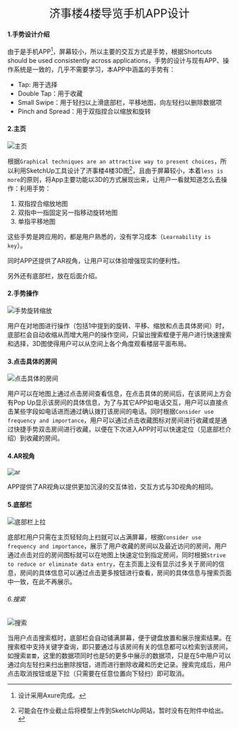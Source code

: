 <div style="text-align: center;font-size:25px;">济事楼4楼导览手机APP设计</div>

#### 1.手势设计介绍

由于是手机APP[^2]，屏幕较小，所以主要的交互方式是手势，根据Shortcuts should be used consistently across applications，手势的设计与现有APP、操作系统是一致的，几乎不需要学习，本APP中涵盖的手势有：

* Tap: 用于选择
* Double Tap：用于收藏
* Small Swipe：用于轻扫以上滑底部栏，平移地图，向左轻扫以删除数据项
* Pinch and Spread：用于双指捏合以缩放和旋转

#### 2.主页

![主页](https://tva1.sinaimg.cn/large/e6c9d24ely1h1hn7dh4ltj20by0ny3zi.jpg)

根据`Graphical techniques are an attractive way to present choices`，所以利用SketchUp工具设计了济事楼4楼3D图[^1]，且由于屏幕较小，本着`less is more`的原则，将App主要功能以3D的方式展现出来，让用户一看就知道怎么去操作：利用手势：

1. 双指捏合缩放地图
2. 双指中一指固定另一指移动旋转地图
3. 单指平移地图

这些手势是跨应用的，都是用户熟悉的，没有学习成本（`Learnability is key`）。

同时APP还提供了AR视角，让用户可以体验增强现实的便利性。

另外还有底部栏，放在后面介绍。

#### 2.手势操作

![手势旋转缩放](https://tva1.sinaimg.cn/large/e6c9d24ely1h1hn7if5uej20by0ny75b.jpg)

用户在对地图进行操作（包括1中提到的旋转、平移、缩放和点击具体房间）时，底部栏会自动收缩从而增大用户的操作空间，只留出搜索框便于用户进行快速搜索和选择，3D图使得用户可以从空间上各个角度观看楼层平面布局。

#### 3.点击具体的房间

![点击具体的房间](https://tva1.sinaimg.cn/large/e6c9d24ely1h1hn7mrvisj20by0nyt9p.jpg)

用户可以在地图上通过点击房间查看信息，在点击具体的房间后，在该房间上方会有Pop Up显示该房间的具体信息，为了与其它APP如电话交互，用户可以直接点击某些字段如电话进而通过确认拨打该房间的电话。同时根据`Consider use frequency and importance`，用户可以通过点击收藏图标对房间进行收藏或是通过快捷手势双击房间进行收藏，以便在下次进入APP时可以快速定位（见底部栏介绍）到收藏的房间。

#### 4.AR视角

![ar](https://tva1.sinaimg.cn/large/e6c9d24ely1h1hn7p0rarj20by0ny0u9.jpg)

APP提供了AR视角以提供更加沉浸的交互体验，交互方式与3D视角的相同。

#### 5.底部栏

![底部栏上拉](https://tva1.sinaimg.cn/large/e6c9d24ely1h1hn7rc5bpj20by0nyt98.jpg)

底部栏用户只需在主页轻轻向上扫就可以占满屏幕，根据`Consider use frequency and importance`，展示了用户收藏的房间以及最近访问的房间，用户通过点击对应的房间图标就可以在地图上快速定位到指定房间，同时根据`Strive to reduce or eliminate data entry`，在主页面上没有显示过多关于房间的信息，房间的具体信息可以通过点击更多按钮进行查看，房间的具体信息与搜索页面中一致，在此不再展示。

###### 6.搜索

![搜索](https://tva1.sinaimg.cn/large/e6c9d24ely1h1hn7vwrcjj20by0nywf5.jpg)

当用户点击搜索框时，底部栏会自动铺满屏幕，便于键盘放置和展示搜索结果。在搜索框中支持关键字查询，即只要通过与该房间有关的信息都可以检索到该房间，如搜索`葛蕾`，这里的数据项同时也是5的更多中展示的数据项，只是在5中用户可以通过向左轻扫来扫出删除按钮，进而进行删除收藏和历史记录。搜索完成后，用户点击取消按钮或是下拉（只需要在任意位置向下轻扫）即可取消。



[^1]:可能会在作业截止后将模型上传到SketchUp网站，暂时没有在附件中给出。
[^2]:设计采用Axure完成。